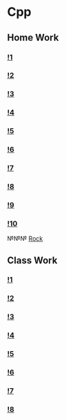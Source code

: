 # Cpp

## Home Work
### [!1](HomeWork)
### [!2](!2HomeWork)
### [!3](!3HomeWork)
### [!4](!4HomeWork)
### [!5](!5HomeWork)
### [!6](!6HomeWork)
### [!7](!7HomeWork)
### [!8](!8HomeWork)
### [!9](!9HomeWork)
### [!10](!10HomeWork)
№№№ [Rock](Rock-paper-scissors)



## Class Work
### [!1](!1ClassWork)
### [!2](!2ClassWork)
### [!3](!3ClassWork)
### [!4](!4ClassWork)
### [!5](!5ClassWork)
### [!6](!6ClassWork)
### [!7](!7ClassWork)
### [!8](!8ClassWork)



